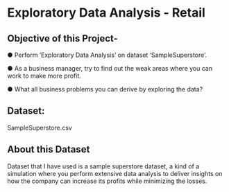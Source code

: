 # Exploratory Data Analysis - Retail

## Objective of this Project-

● Perform ‘Exploratory Data Analysis’ on dataset ‘SampleSuperstore’.

● As a business manager, try to find out the weak areas where you can 
work to make more profit.

● What all business problems you can derive by exploring the data? 

## Dataset:

SampleSuperstore.csv

## About this Dataset

Dataset that I have used is a sample superstore dataset, a kind of a simulation where you perform extensive data analysis to deliver insights on how the company can increase its profits while minimizing the losses.
